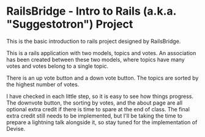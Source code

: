 RailsBridge - Intro to Rails (a.k.a. "Suggestotron") Project
=======

This is the basic introduction to rails project designed by RailsBridge.

This is a rails application with two models, topics and votes.  An association has been created between these two models, where topics have many votes and votes belong to a single topic.

There is an up vote button and a down vote button.  The topics are sorted by the highest number of votes.

I have checked in each little step, so it is easy to see how things progress.  The downvote button, the sorting by votes, and the about page are all optional extra credit if there is time to spare at the end of class.  The final extra credit still needs to be implemented, but I'll be taking the time to prepare a lightning talk alongside it, so stay tuned for the implementation of Devise.
